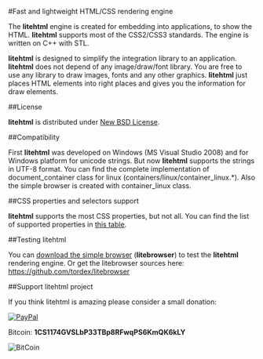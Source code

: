 #Fast and lightweight HTML/CSS rendering engine

The **litehtml** engine is created for embedding into applications, to show the HTML. **litehtml** supports most of the CSS2/CSS3 standards. The engine is written on C++ with STL.

**litehtml** is designed to simplify the integration library to an application. **litehtml** does not depend of any image/draw/font library. You are free to use any library to draw images, fonts and any other graphics. **litehtml** just places HTML elements into right places and gives you the information for draw elements.

##License

**litehtml** is distributed under [New BSD License](http://opensource.org/licenses/BSD-3-Clause).

##Compatibility

First **litehtml** was developed on Windows (MS Visual Studio 2008) and for Windows platform for unicode strings. But now **litehtml** supports the strings in UTF-8 format. You can find the complete implementation of document_container class for linux (containers/linux/container_linux.\*). Also the simple browser is created with container_linux class.

##CSS properties and selectors support

**litehtml** supports the most CSS properties, but not all. You can find the list of supported properties in  [this table](https://docs.google.com/spreadsheet/ccc?key=0AvHXl5n24PuhdHdELUdhaUl4OGlncXhDcDJuM1JpMnc&usp=sharing).

##Testing litehtml

You can [download the simple browser](http://www.litehtml.com/download.html) (**litebrowser**) to test the **litehtml** rendering engine. Or get the litebrowser sources here: https://github.com/tordex/litebrowser

##Support litehtml project

If you think litehtml is amazing please consider a small donation:

[ ![PayPal](https://www.paypalobjects.com/en_US/i/btn/btn_donateCC_LG.gif) ](https://www.paypal.com/cgi-bin/webscr?cmd=_s-xclick&hosted_button_id=UHBQG6EAFCRBA)

Bitcoin: **1CS1174GVSLbP33TBp8RFwqPS6KmQK6kLY**

![BitCoin](https://www.tordex.com/assets/images/litehtml-bitcoin.png)
